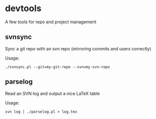 devtools
========

A few tools for repo and project management

svnsync
-------

Sync a git repo with an svn repo (mirroring commits and users correctly)

Usage:

    ./svnsync.pl --git=my-git-repo --svn=my-svn-repo

parselog
--------

Read an SVN log and output a nice LaTeX table

Usage:

    svn log | ./parselog.pl > log.tex
